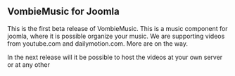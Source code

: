 VombieMusic for Joomla
----

This is the first beta release of VombieMusic. This is a music component for joomla, where it is possible organize your music. We are supporting videos from youtube.com and dailymotion.com. More are on the way. 

In the next release will it be possible to host the videos at your own server or at any other 